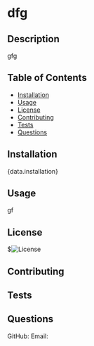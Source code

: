 # dfg


  ## Description
  gfg

  ## Table of Contents
  - [Installation](#installation)
  - [Usage](#usage)
  - [License](#license)
  - [Contributing](#contributing)
  - [Tests](#tests)
  - [Questions](#questions)

  ## Installation
  {data.installation}

  ## Usage
  gf


  ## License
  $![License](https://img.shields.io/badge/License-MIT-"blue".svg)
  


  ## Contributing
  

  ## Tests
  

  ## Questions
  GitHub: [](https://github.com/)
  Email:   

